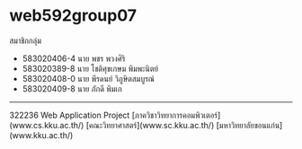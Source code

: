 # web592group07
สมาชิกกลุ่ม
- 583020406-4 นาย พชร พวงศิริ
- 583020389-8 นาย โชติศุขเกษม พิมพะนิตย์
- 583020408-0 นาย พีรดนย์ วิภูษิตสมบูรณ์
- 583020409-8 นาย ภักดี พิมเก
<hr>
322236 Web Application Project
[ภาควิชาวิทยาการคอมพิวเตอร์](www.cs.kku.ac.th/)
[คณะวิทยาศาสตร์](www.sc.kku.ac.th/)
[มหาวิทยาลัยขอนแก่น](www.kku.ac.th/)

